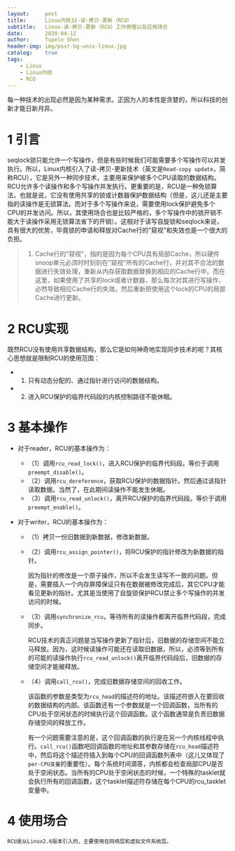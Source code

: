 ```yaml
---
layout:     post
title:      Linux内核32-读-拷贝-更新（RCU）
subtitle:   Linux-读-拷贝-更新（RCU）工作原理以及应用场合
date:       2020-04-12
author:     Tupelo Shen
header-img: img/post-bg-unix-linux.jpg
catalog:    true
tags:
    - Linux
    - Linux内核
    - RCU
---
```


每一种技术的出现必然是因为某种需求。正因为人的本性是贪婪的，所以科技的创新才能日新月异。

# 1 引言

seqlock锁只能允许一个写操作，但是有些时候我们可能需要多个写操作可以并发执行。所以，Linux内核引入了读-拷贝-更新技术（英文是`Read-copy update`，简称RCU），它是另外一种同步技术，主要用来保护被多个CPU读取的数据结构。RCU允许多个读操作和多个写操作并发执行。更重要的是，RCU是一种免锁算法，也就是说，它没有使用共享的锁或计数器保护数据结构（但是，这儿还是主要指的读操作是无锁算法。而对于多个写操作来说，需要使用lock保护避免多个CPU的并发访问。所以，其使用场合也是比较严格的，多个写操作中的锁开销不能大于读操作采用无锁算法省下的开销）。这相对于读写自旋锁和seqlock来说，具有很大的优势，毕竟锁的申请和释放对Cache行的"窥视"和失效也是一个很大的负担。

> 1. Cache行的"窥视"，指的是因为每个CPU具有局部Cache，所以硬件snoop单元必须时时刻刻在"窥视"所有的Cache行，并对其不合法的数据进行失效处理，重新从内存获取数据替换到相应的Cache行中。而在这里，如果使用了共享的lock或者计数器，那么每次对其进行写操作，必然导致相应Cache行的失效。然后重新把使用这个lock的CPU的局部Cache进行更新。

# 2 RCU实现

既然RCU没有使用共享数据结构，那么它是如何神奇地实现同步技术的呢？其核心思想就是限制RCU的使用范围：

* 1. 只有动态分配的、通过指针进行访问的数据结构。
* 2. 进入RCU保护的临界代码段的内核控制路径不能休眠。

# 3 基本操作

* 对于reader，RCU的基本操作为：
    
    * （1）调用`rcu_read_lock()`，进入RCU保护的临界代码段。等价于调用`preempt_disable()`。
    * （2）调用`rcu_dereference`，获取RCU保护的数据指针。然后通过该指针读取数据。当然了，在此期间读操作不能发生休眠。
    * （3）调用`rcu_read_unlock()`，离开RCU保护的临界代码段。等价于调用` preempt_enable()`。 

* 对于writer，RCU的基本操作为：

    * （1）拷贝一份旧数据到新数据，修改新数据。

    * （2）调用`rcu_assign_pointer()`，将RCU保护的指针修改为新数据的指针。
    
        因为指针的修改是一个原子操作，所以不会发生读写不一致的问题。但是，需要插入一个内存屏障保证只有在数据被修改完成后，其它CPU才能看见更新的指针。尤其是当使用了自旋锁保护RCU禁止多个写操作的并发访问的时候。

    * （3）调用`synchronize_rcu`，等待所有的读操作都离开临界代码段，完成同步。

        RCU技术的真正问题是当写操作更新了指针后，旧数据的存储空间不能立马释放。因为，这时候读操作可能还在读取旧数据，所以，必须等到所有的可能的读操作执行`rcu_read_unlock()`离开临界代码段后，旧数据的存储空间才能被释放。

    * （4）调用`call_rcu()`，完成旧数据存储空间的回收工作。

        该函数的参数是类型为`rcu_head`的描述符的地址。该描述符嵌入在要回收的数据结构的内部。该函数还有一个参数就是一个回调函数，当所有的CPU处于空闲状态的时候执行这个回调函数。这个函数通常是负责旧数据存储空间的释放工作。

        有一个问题需要注意的是，这个回调函数的执行是在另一个内核线程中执行。`call_rcu()`函数吧回调函数的地址和其参数存储在`rcu_head`描述符中，然后将这个描述符插入到每个CPU的回调函数列表中（这儿又体现了`per-CPU变量`的重要性）。每个系统时间滴答，内核都会检查局部CPU是否处于空闲状态。当所有的CPU处于空闲状态的时候，一个特殊的tasklet就会执行所有的回调函数，这个tasklet描述符存储在每个CPU的rcu_tasklet变量中。

# 4 使用场合

    RCU是从Linux2.6版本引入的，主要使用在网络层和虚拟文件系统层。